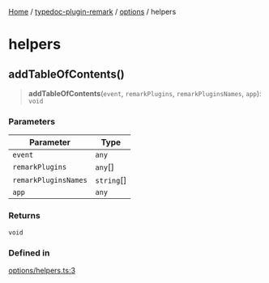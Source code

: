 [Home](../../../../README.md) / [typedoc-plugin-remark](../../../README.md) / [options](../../README.md) / helpers

# helpers

## addTableOfContents()

> **addTableOfContents**(`event`, `remarkPlugins`, `remarkPluginsNames`, `app`): `void`

### Parameters

| Parameter            | Type        |
| -------------------- | ----------- |
| `event`              | `any`       |
| `remarkPlugins`      | `any`\[]    |
| `remarkPluginsNames` | `string`\[] |
| `app`                | `any`       |

### Returns

`void`

### Defined in

[options/helpers.ts:3](https://github.com/typedoc2md/typedoc-plugin-markdown/blob/main/packages/typedoc-plugin-remark/src/options/helpers.ts#L3)
